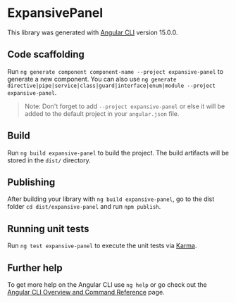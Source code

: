 # ExpansivePanel

This library was generated with [Angular CLI](https://github.com/angular/angular-cli) version 15.0.0.

## Code scaffolding

Run `ng generate component component-name --project expansive-panel` to generate a new component. You can also use `ng generate directive|pipe|service|class|guard|interface|enum|module --project expansive-panel`.
> Note: Don't forget to add `--project expansive-panel` or else it will be added to the default project in your `angular.json` file. 

## Build

Run `ng build expansive-panel` to build the project. The build artifacts will be stored in the `dist/` directory.

## Publishing

After building your library with `ng build expansive-panel`, go to the dist folder `cd dist/expansive-panel` and run `npm publish`.

## Running unit tests

Run `ng test expansive-panel` to execute the unit tests via [Karma](https://karma-runner.github.io).

## Further help

To get more help on the Angular CLI use `ng help` or go check out the [Angular CLI Overview and Command Reference](https://angular.io/cli) page.
